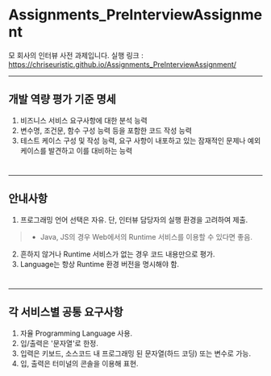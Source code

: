 # Assignments_PreInterviewAssignment
모 회사의 인터뷰 사전 과제입니다.
실행 링크 : https://chriseuristic.github.io/Assignments_PreInterviewAssignment/

---

## 개발 역량 평가 기준 명세
1. 비즈니스 서비스 요구사항에 대한 분석 능력
2. 변수명, 조건문, 함수 구성 능력 등을 포함한 코드 작성 능력
3. 테스트 케이스 구성 및 작성 능력, 요구 사항이 내포하고 있는 잠재적인 문제나 예외 케이스를 발견하고 이를 대비하는 능력

#
---

## 안내사항
1. 프로그래밍 언어 선택은 자유. 단, 인터뷰 담당자의 실행 환경을 고려하여 제출.
> - Java, JS의 경우 Web에서의 Runtime 서비스를 이용할 수 있다면 좋음.
2. 흔하지 않거나 Runtime 서비스가 없는 경우 코드 내용만으로 평가.
3. Language는 항상 Runtime 환경 버전을 명시해야 함.

#
---

## 각 서비스별 공통 요구사항
1. 자율 Programming Language 사용.
2. 입/출력은 '문자열'로 한정.
3. 입력은 키보드, 소스코드 내 프로그래밍 된 문자열(하드 코딩) 또는 변수로 가능.
4. 입, 출력은 터미널의 콘솔을 이용해 표현.

